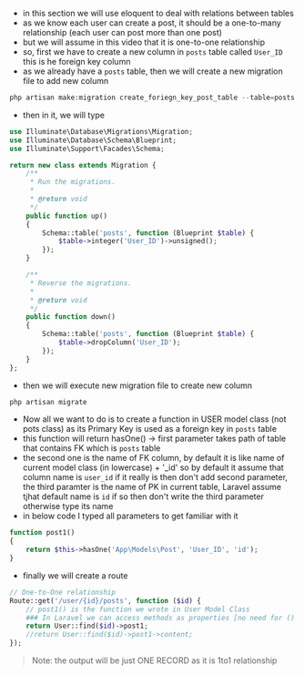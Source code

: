 - in this section we will use eloquent to deal with relations between tables
- as we know each user can create a post, it should be a one-to-many relationship (each user can post more than one
  post)
- but we will assume in this video that it is one-to-one relationship
- so, first we have to create a new column in `posts` table called `User_ID` this is he foreign key column
- as we already have a `posts` table, then we will create a new migration file to add new column

````php
php artisan make:migration create_foriegn_key_post_table --table=posts
````

- then in it, we will type

````php
use Illuminate\Database\Migrations\Migration;
use Illuminate\Database\Schema\Blueprint;
use Illuminate\Support\Facades\Schema;

return new class extends Migration {
    /**
     * Run the migrations.
     *
     * @return void
     */
    public function up()
    {
        Schema::table('posts', function (Blueprint $table) {
            $table->integer('User_ID')->unsigned();
        });
    }

    /**
     * Reverse the migrations.
     *
     * @return void
     */
    public function down()
    {
        Schema::table('posts', function (Blueprint $table) {
            $table->dropColumn('User_ID');
        });
    }
};
````

- then we will execute new migration file to create new column

````php
php artisan migrate
````

- Now all we want to do is to create a function in USER model class (not pots class) as its Primary Key is used as a
  foreign key in `posts` table
- this function will return hasOne() -> first parameter takes path of table that contains FK which is `posts` table
- the second one is the name of FK column, by default it is like name of current model class (in lowercase) + '_id' so
  by default it assume that
  column name is `user_id` if it really is then don't add second parameter, the third paramter is the name of PK in
  current table, Laravel assume tjhat default name is `id`
  if so then don't write the third parameter otherwise type its name
- in below code I typed all parameters to get familiar with it

````php
function post1()
{
    return $this->hasOne('App\Models\Post', 'User_ID', 'id');
}
````

- finally we will create a route

````php
// One-to-One relationship
Route::get('/user/{id}/posts', function ($id) {
    // post1() is the function we wrote in User Model Class
    ### In Laravel we can access methods as properties [no need for () ]
    return User::find($id)->post1;
    //return User::find($id)->post1->content;
});
````

> Note: the output will be just ONE RECORD as it is 1to1 relationship